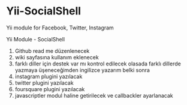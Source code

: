 Yii-SocialShell
===============

Yii module for Facebook, Twitter, Instagram


Yii Module - SocialShell

1.  Github read me düzenlenecek
2.  wiki sayfasına kullanım eklenecek
3.  farklı diller için destek var mı kontrol edilecek olasada farklı dillerde yazmaya üşeneceğimden ingilizce yazarım belki sonra
4.  instagram plugini yazılacak
5.  twitter plugini yazılacak
6.  foursquare plugini yazılacak
7.  javascriptler modul haline getirilecek ve callbackler ayarlanacak